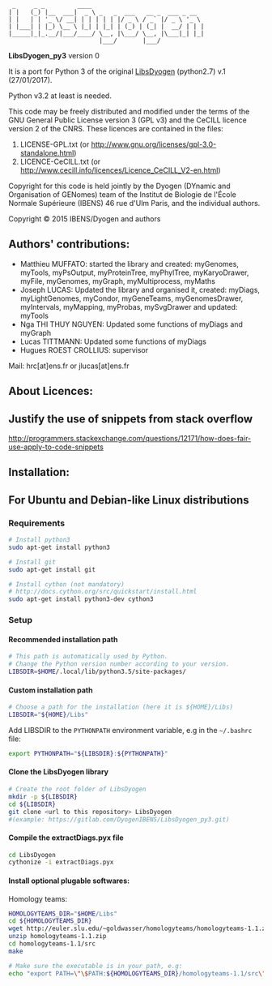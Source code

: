      _     _ _         ____
    | |   (_) |__  ___|  _ \ _   _  ___   __ _  ___ _ __
    | |   | | '_ \/ __| | | | | | |/ _ \ / _` |/ _ \ '_ \
    | |___| | |_) \__ \ |_| | |_| | (_) | (_| |  __/ | | |
    |_____|_|_.__/|___/____/ \__, |\___/ \__, |\___|_| |_|
                             |___/       |___/

**LibsDyogen_py3** version 0

It is a port for Python 3 of the original [LibsDyogen](https://github.com/DyogenIBENS/LibsDyogen) (python2.7) v.1 (27/01/2017).

Python v3.2 at least is needed.

This code may be freely distributed and modified under the terms of the GNU
General Public License version 3 (GPL v3) and the CeCILL licence version 2 of
the CNRS. These licences are contained in the files:

1. LICENSE-GPL.txt (or <http://www.gnu.org/licenses/gpl-3.0-standalone.html>)
2. LICENCE-CeCILL.txt (or <http://www.cecill.info/licences/Licence_CeCILL_V2-en.html>)

Copyright for this code is held jointly by the Dyogen (DYnamic and Organisation
of GENomes) team of the Institut de Biologie de l'École Normale Supérieure
(IBENS) 46 rue d'Ulm Paris, and the individual authors.

Copyright © 2015 IBENS/Dyogen and authors

Authors' contributions:
-----------------------

* Matthieu MUFFATO: started the library and created: myGenomes, myTools,
  myPsOutput, myProteinTree, myPhylTree, myKaryoDrawer, myFile, myGenomes,
  myGraph, myMultiprocess, myMaths
* Joseph LUCAS: Updated the library and organised it, created: myDiags,
  myLightGenomes, myCondor, myGeneTeams, myGenomesDrawer, myIntervals,
  myMapping, myProbas, mySvgDrawer and updated: myTools
* Nga THI THUY NGUYEN: Updated some functions of myDiags and myGraph
* Lucas TITTMANN: Updated some functions of myDiags
* Hugues ROEST CROLLIUS: supervisor

Mail: hrc[at]ens.fr or jlucas[at]ens.fr

About Licences:
---------------

## Justify the use of snippets from stack overflow

<http://programmers.stackexchange.com/questions/12171/how-does-fair-use-apply-to-code-snippets>

Installation:
-------------

## For Ubuntu and Debian-like Linux distributions

### Requirements

```bash
# Install python3
sudo apt-get install python3

# Install git
sudo apt-get install git

# Install cython (not mandatory)
# http://docs.cython.org/src/quickstart/install.html
sudo apt-get install python3-dev cython3
```

### Setup

#### Recommended installation path

```bash
# This path is automatically used by Python.
# Change the Python version number according to your version.
LIBSDIR=$HOME/.local/lib/python3.5/site-packages/
```

#### Custom installation path

```bash
# Choose a path for the installation (here it is ${HOME}/Libs)
LIBSDIR="${HOME}/Libs"
```

Add LIBSDIR to the `PYTHONPATH` environment variable, e.g in the `~/.bashrc` file:

```bash
export PYTHONPATH="${LIBSDIR}:${PYTHONPATH}"
```

#### Clone the LibsDyogen library

```bash
# Create the root folder of LibsDyogen
mkdir -p ${LIBSDIR}
cd ${LIBSDIR}
git clone <url to this repository> LibsDyogen
#(example: https://gitlab.com/DyogenIBENS/LibsDyogen_py3.git)
```

#### Compile the extractDiags.pyx file

```bash
cd LibsDyogen
cythonize -i extractDiags.pyx
```

#### Install optional plugable softwares:

Homology teams:

```bash
HOMOLOGYTEAMS_DIR="$HOME/Libs"
cd ${HOMOLOGYTEAMS_DIR}
wget http://euler.slu.edu/~goldwasser/homologyteams/homologyteams-1.1.zip
unzip homologyteams-1.1.zip
cd homologyteams-1.1/src
make

# Make sure the executable is in your path, e.g:
echo "export PATH=\"\$PATH:${HOMOLOGYTEAMS_DIR}/homologyteams-1.1/src\"" >> ~/.bashrc
```

